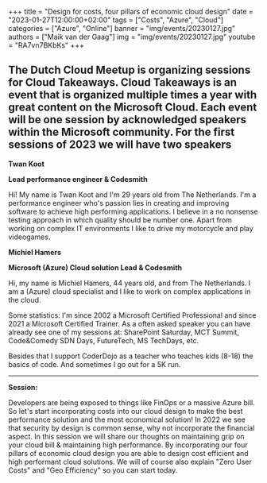 +++
title = "Design for costs, four pillars of economic cloud design"
date = "2023-01-27T12:00:00+02:00"
tags = ["Costs", "Azure", "Cloud"]
categories = ["Azure", "Online"]
banner = "img/events/20230127.jpg"
authors = ["Maik van der Gaag"]
img = "img/events/20230127.jpg"
youtube = "RA7vn7BKbKs"
+++

The Dutch Cloud Meetup is organizing sessions for Cloud Takeaways. Cloud Takeaways is an event that is organized multiple times a year with great content on the Microsoft Cloud.
Each event will be one session by acknowledged speakers within the Microsoft community. For the first sessions of 2023 we will have two speakers
---

**Twan Koot**

**Lead performance engineer & Codesmith**

Hi! My name is Twan Koot and I'm 29 years old from The Netherlands. I'm a performance engineer who's passion lies in creating and improving software to achieve high performing applications. I believe in a no nonsense testing approach in which quality should be number one. Apart from working on complex IT environments I like to drive my motorcycle and play videogames. 

**Michiel Hamers**

**Microsoft (Azure) Cloud solution Lead & Codesmith**

Hi, my name is Michiel Hamers, 44 years old, and from The Netherlands.
I am a (Azure) cloud specialist and I like to work on complex applications in the cloud.

Some statistics: I'm since 2002 a Microsoft Certified Professional and since 2021 a Microsoft Certified Trainer.
As a often asked speaker you can have already see one of my sessions at: SharePoint Saturday, MCT Summit, Code&Comedy SDN Days, FutureTech, MS TechDays, etc.

Besides that I support CoderDojo as a teacher who teaches kids (8-18) the basics of code.
And sometimes I go out for a 5K run.

---

**Session:**

Developers are being exposed to things like FinOps or a massive Azure bill. So let's start incorporating costs into our cloud design to make the best performance solution and the most economical solution!
In 2022 we see that security by design is common sense, why not incorporate the financial aspect. 
In this session we will share our thoughts on maintaining grip on your cloud bill & maintaining high performance. By incorporating our four pillars of economic cloud design you are able to design cost efficient and high performant cloud solutions. 
We will of course also explain "Zero User Costs" and "Geo Efficiency" so you can start today.